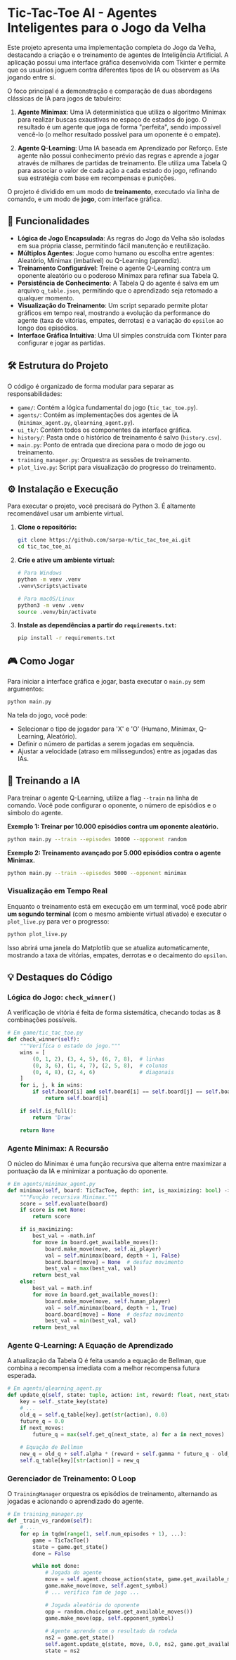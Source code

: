 # Tic-Tac-Toe AI - Agentes Inteligentes para o Jogo da Velha

Este projeto apresenta uma implementação completa do Jogo da Velha, destacando a criação e o treinamento de agentes de Inteligência Artificial. A aplicação possui uma interface gráfica desenvolvida com Tkinter e permite que os usuários joguem contra diferentes tipos de IA ou observem as IAs jogando entre si.

O foco principal é a demonstração e comparação de duas abordagens clássicas de IA para jogos de tabuleiro:

1.  **Agente Minimax**: Uma IA determinística que utiliza o algoritmo Minimax para realizar buscas exaustivas no espaço de estados do jogo. O resultado é um agente que joga de forma "perfeita", sendo impossível vencê-lo (o melhor resultado possível para um oponente é o empate).

2.  **Agente Q-Learning**: Uma IA baseada em Aprendizado por Reforço. Este agente não possui conhecimento prévio das regras e aprende a jogar através de milhares de partidas de treinamento. Ele utiliza uma Tabela Q para associar o valor de cada ação a cada estado do jogo, refinando sua estratégia com base em recompensas e punições.

O projeto é dividido em um modo de **treinamento**, executado via linha de comando, e um modo de **jogo**, com interface gráfica.

## 🚀 Funcionalidades

  * **Lógica de Jogo Encapsulada**: As regras do Jogo da Velha são isoladas em sua própria classe, permitindo fácil manutenção e reutilização.
  * **Múltiplos Agentes**: Jogue como humano ou escolha entre agentes: Aleatório, Minimax (imbatível) ou Q-Learning (aprendiz).
  * **Treinamento Configurável**: Treine o agente Q-Learning contra um oponente aleatório ou o poderoso Minimax para refinar sua Tabela Q.
  * **Persistência de Conhecimento**: A Tabela Q do agente é salva em um arquivo `q_table.json`, permitindo que o aprendizado seja retomado a qualquer momento.
  * **Visualização do Treinamento**: Um script separado permite plotar gráficos em tempo real, mostrando a evolução da performance do agente (taxa de vitórias, empates, derrotas) e a variação do `epsilon` ao longo dos episódios.
  * **Interface Gráfica Intuitiva**: Uma UI simples construída com Tkinter para configurar e jogar as partidas.

## 🛠️ Estrutura do Projeto

O código é organizado de forma modular para separar as responsabilidades:

  - `game/`: Contém a lógica fundamental do jogo (`tic_tac_toe.py`).
  - `agents/`: Contém as implementações dos agentes de IA (`minimax_agent.py`, `qlearning_agent.py`).
  - `ui_tk/`: Contém todos os componentes da interface gráfica.
  - `history/`: Pasta onde o histórico de treinamento é salvo (`history.csv`).
  - `main.py`: Ponto de entrada que direciona para o modo de jogo ou treinamento.
  - `training_manager.py`: Orquestra as sessões de treinamento.
  - `plot_live.py`: Script para visualização do progresso do treinamento.

## ⚙️ Instalação e Execução

Para executar o projeto, você precisará do Python 3. É altamente recomendável usar um ambiente virtual.

1.  **Clone o repositório:**

    ```bash
    git clone https://github.com/sarpa-m/tic_tac_toe_ai.git
    cd tic_tac_toe_ai
    ```

2.  **Crie e ative um ambiente virtual:**

    ```bash
    # Para Windows
    python -m venv .venv
    .venv\Scripts\activate

    # Para macOS/Linux
    python3 -m venv .venv
    source .venv/bin/activate
    ```

3.  **Instale as dependências a partir do `requirements.txt`:**

    ```bash
    pip install -r requirements.txt
    ```

## 🎮 Como Jogar

Para iniciar a interface gráfica e jogar, basta executar o `main.py` sem argumentos:

```bash
python main.py
```

Na tela do jogo, você pode:

  - Selecionar o tipo de jogador para 'X' e 'O' (Humano, Minimax, Q-Learning, Aleatório).
  - Definir o número de partidas a serem jogadas em sequência.
  - Ajustar a velocidade (atraso em milissegundos) entre as jogadas das IAs.

## 🧠 Treinando a IA

Para treinar o agente Q-Learning, utilize a flag `--train` na linha de comando. Você pode configurar o oponente, o número de episódios e o símbolo do agente.

**Exemplo 1: Treinar por 10.000 episódios contra um oponente aleatório.**

```bash
python main.py --train --episodes 10000 --opponent random
```

**Exemplo 2: Treinamento avançado por 5.000 episódios contra o agente Minimax.**

```bash
python main.py --train --episodes 5000 --opponent minimax
```

### Visualização em Tempo Real

Enquanto o treinamento está em execução em um terminal, você pode abrir **um segundo terminal** (com o mesmo ambiente virtual ativado) e executar o `plot_live.py` para ver o progresso:

```bash
python plot_live.py
```

Isso abrirá uma janela do Matplotlib que se atualiza automaticamente, mostrando a taxa de vitórias, empates, derrotas e o decaimento do `epsilon`.

## 💡 Destaques do Código



### Lógica do Jogo: `check_winner()`

A verificação de vitória é feita de forma sistemática, checando todas as 8 combinações possíveis.

```python
# Em game/tic_tac_toe.py
def check_winner(self):
    """Verifica o estado do jogo."""
    wins = [
        (0, 1, 2), (3, 4, 5), (6, 7, 8),  # linhas
        (0, 3, 6), (1, 4, 7), (2, 5, 8),  # colunas
        (0, 4, 8), (2, 4, 6)              # diagonais
    ]
    for i, j, k in wins:
        if self.board[i] and self.board[i] == self.board[j] == self.board[k]:
            return self.board[i]

    if self.is_full():
        return 'Draw'

    return None
```

### Agente Minimax: A Recursão

O núcleo do Minimax é uma função recursiva que alterna entre maximizar a pontuação da IA e minimizar a pontuação do oponente.

```python
# Em agents/minimax_agent.py
def minimax(self, board: TicTacToe, depth: int, is_maximizing: bool) -> int:
    """Função recursiva Minimax."""
    score = self.evaluate(board)
    if score is not None:
        return score

    if is_maximizing:
        best_val = -math.inf
        for move in board.get_available_moves():
            board.make_move(move, self.ai_player)
            val = self.minimax(board, depth + 1, False)
            board.board[move] = None  # desfaz movimento
            best_val = max(best_val, val)
        return best_val
    else:
        best_val = math.inf
        for move in board.get_available_moves():
            board.make_move(move, self.human_player)
            val = self.minimax(board, depth + 1, True)
            board.board[move] = None  # desfaz movimento
            best_val = min(best_val, val)
        return best_val
```

### Agente Q-Learning: A Equação de Aprendizado

A atualização da Tabela Q é feita usando a equação de Bellman, que combina a recompensa imediata com a melhor recompensa futura esperada.

```python
# Em agents/qlearning_agent.py
def update_q(self, state: tuple, action: int, reward: float, next_state: tuple, next_moves: list):
    key = self._state_key(state)
    # ...
    old_q = self.q_table[key].get(str(action), 0.0)
    future_q = 0.0
    if next_moves:
        future_q = max(self.get_q(next_state, a) for a in next_moves)
    
    # Equação de Bellman
    new_q = old_q + self.alpha * (reward + self.gamma * future_q - old_q)
    self.q_table[key][str(action)] = new_q
```

### Gerenciador de Treinamento: O Loop

O `TrainingManager` orquestra os episódios de treinamento, alternando as jogadas e acionando o aprendizado do agente.

```python
# Em training_manager.py
def _train_vs_random(self):
    # ...
    for ep in tqdm(range(1, self.num_episodes + 1), ...):
        game = TicTacToe()
        state = game.get_state()
        done = False

        while not done:
            # Jogada do agente
            move = self.agent.choose_action(state, game.get_available_moves())
            game.make_move(move, self.agent_symbol)
            # ... verifica fim de jogo ...

            # Jogada aleatória do oponente
            opp = random.choice(game.get_available_moves())
            game.make_move(opp, self.opponent_symbol)
            
            # Agente aprende com o resultado da rodada
            ns2 = game.get_state()
            self.agent.update_q(state, move, 0.0, ns2, game.get_available_moves())
            state = ns2
```
